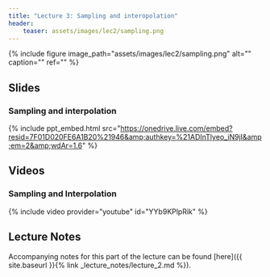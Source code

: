 ```yaml
---
title: "Lecture 3: Sampling and interopolation"
header:
    teaser: assets/images/lec2/sampling.png
---
```


{% include figure
image_path="assets/images/lec2/sampling.png"
alt="" caption="" ref=""
%}

## Slides

### Sampling and interpolation

{% include ppt_embed.html
src="https://onedrive.live.com/embed?resid=7F01D020FE6A1B20%21946&amp;authkey=%21ADInTlyeo_iN9jI&amp;em=2&amp;wdAr=1.6" %}


## Videos


### Sampling and Interpolation

{% include video provider="youtube" id="YYb9KPlpRik" %}


## Lecture Notes


Accompanying notes for this part of the lecture can be found [here]({{ site.baseurl }}{% link _lecture_notes/lecture_2.md %}).

